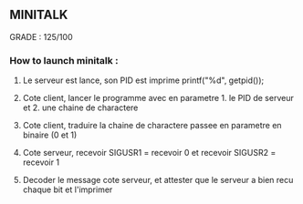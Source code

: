<h2> MINITALK </h2>

GRADE : 125/100

<h3> How to launch minitalk : </h3>

1. Le serveur est lance, son PID est imprime
printf("%d", getpid());

2. Cote client, lancer le programme avec en parametre 1. le PID de serveur et 2. une chaine de charactere

3. Cote client, traduire la chaine de charactere passee en parametre en binaire (0 et 1)

4. Cote serveur, recevoir SIGUSR1 = recevoir 0 et recevoir SIGUSR2 = recevoir 1

5. Decoder le message cote serveur, et attester que le serveur a bien recu chaque bit et l'imprimer

